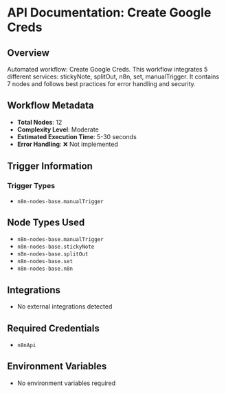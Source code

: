 # API Documentation: Create Google Creds

## Overview
Automated workflow: Create Google Creds. This workflow integrates 5 different services: stickyNote, splitOut, n8n, set, manualTrigger. It contains 7 nodes and follows best practices for error handling and security.

## Workflow Metadata
- **Total Nodes**: 12
- **Complexity Level**: Moderate
- **Estimated Execution Time**: 5-30 seconds
- **Error Handling**: ❌ Not implemented

## Trigger Information
### Trigger Types
- `n8n-nodes-base.manualTrigger`

## Node Types Used
- `n8n-nodes-base.manualTrigger`
- `n8n-nodes-base.stickyNote`
- `n8n-nodes-base.splitOut`
- `n8n-nodes-base.set`
- `n8n-nodes-base.n8n`

## Integrations
- No external integrations detected

## Required Credentials
- `n8nApi`

## Environment Variables
- No environment variables required
